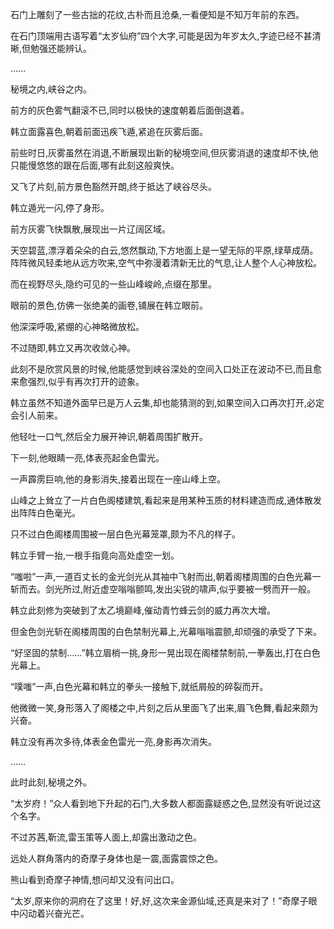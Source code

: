 
石门上雕刻了一些古拙的花纹,古朴而且沧桑,一看便知是不知万年前的东西。

在石门顶端用古语写着“太岁仙府”四个大字,可能是因为年岁太久,字迹已经不甚清晰,但勉强还能辨认。

……

秘境之内,峡谷之内。

前方的灰色雾气翻滚不已,同时以极快的速度朝着后面倒退着。

韩立面露喜色,朝着前面迅疾飞遁,紧追在灰雾后面。

前些时日,灰雾虽然在消退,不断展现出新的秘境空间,但灰雾消退的速度却不快,他只能慢悠悠的跟在后面,哪有此刻这般爽快。

又飞了片刻,前方景色豁然开朗,终于抵达了峡谷尽头。

韩立遁光一闪,停了身形。

前方灰雾飞快飘散,展现出一片辽阔区域。

天空碧蓝,漂浮着朵朵的白云,悠然飘动,下方地面上是一望无际的平原,绿草成荫。阵阵微风轻柔地从远方吹来,空气中弥漫着清新无比的气息,让人整个人心神放松。

而在视野尽头,隐约可见的一些山峰峻岭,点缀在那里。

眼前的景色,仿佛一张绝美的画卷,铺展在韩立眼前。

他深深呼吸,紧绷的心神略微放松。

不过随即,韩立又再次收敛心神。

此刻不是欣赏风景的时候,他能感觉到峡谷深处的空间入口处正在波动不已,而且愈来愈强烈,似乎有再次打开的迹象。

韩立虽然不知道外面早已是万人云集,却也能猜测的到,如果空间入口再次打开,必定会引人前来。

他轻吐一口气,然后全力展开神识,朝着周围扩散开。

下一刻,他眼睛一亮,体表亮起金色雷光。

一声霹雳巨响,他的身影消失,接着出现在一座山峰上空。

山峰之上耸立了一片白色阁楼建筑,看起来是用某种玉质的材料建造而成,通体散发出阵阵白色毫光。

只不过白色阁楼周围被一层白色光幕笼罩,颇为不凡的样子。

韩立手臂一抬,一根手指竟向高处虚空一划。

“嗤啦”一声,一道百丈长的金光剑光从其袖中飞射而出,朝着阁楼周围的白色光幕一斩而去。剑光所过,附近虚空嗡嗡颤鸣,发出尖锐的啸声,似乎要被一劈而开一般。

韩立此刻修为突破到了太乙境巅峰,催动青竹蜂云剑的威力再次大增。

但金色剑光斩在阁楼周围的白色禁制光幕上,光幕嗡嗡震颤,却顽强的承受了下来。

“好坚固的禁制……”韩立眉梢一挑,身形一晃出现在阁楼禁制前,一拳轰出,打在白色光幕上。

“噗嗤”一声,白色光幕和韩立的拳头一接触下,就纸屑般的碎裂而开。

他微微一笑,身形落入了阁楼之中,片刻之后从里面飞了出来,眉飞色舞,看起来颇为兴奋。

韩立没有再次多待,体表金色雷光一亮,身影再次消失。

……

此时此刻,秘境之外。

“太岁府！”众人看到地下升起的石门,大多数人都面露疑惑之色,显然没有听说过这个名字。

不过苏茜,靳流,雷玉策等人面上,却露出激动之色。

远处人群角落内的奇摩子身体也是一震,面露震惊之色。

熊山看到奇摩子神情,想问却又没有问出口。

“太岁,原来你的洞府在了这里！好,好,这次来金源仙域,还真是来对了！”奇摩子眼中闪动着兴奋光芒。